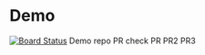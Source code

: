 # Demo
[![Board Status](https://dev.azure.com/DevOpsLearningDemos/bf653bec-12be-4249-b4ee-1866257ddd8d/02c328f3-6f71-4ced-977e-0649e4f1d2a3/_apis/work/boardbadge/fa33c208-0af7-4ad9-b9f3-7fda18b5b9b9?columnOptions=1)](https://dev.azure.com/DevOpsLearningDemos/bf653bec-12be-4249-b4ee-1866257ddd8d/_boards/board/t/02c328f3-6f71-4ced-977e-0649e4f1d2a3/Microsoft.RequirementCategory/)
Demo repo
PR
check PR
PR2
PR3
